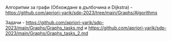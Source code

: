 Алгоритми за графи (Обхождане в дълбочина и Dijkstra) - https://github.com/apriori-yarik/sdp-2023/tree/main/Graphs/Algorithms 

Задачи - https://github.com/apriori-yarik/sdp-2023/main/Graphs/Graphs_tasks.md 
и
https://github.com/apriori-yarik/sdp-2023/main/Graphs/Graphs_tasks_2.md
